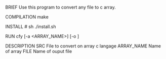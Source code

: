 BRIEF
    Use this program to convert any file to c array.

COMPILATION
    make

INSTALL
    # sh ./install.sh

RUN
    cfy <SRC> [-a <ARRAY_NAME>] [-o <FILE>]

DESCRIPTION
    SRC         File to convert on array c langage
    ARRAY_NAME  Name of array
    FILE        Name of ouput file
